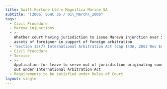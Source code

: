 ```yaml
---
title: Swift-Fortune Ltd v Magnifica Marine SA
subtitle: "[2006] SGHC 36 / 01\_March\_2006"
tags:
  - Civil Procedure
  - Mareva injunctions
  - >-
    Whether court having jurisdiction to issue Mareva injunction over Singapore
    assets of foreigner in support of foreign arbitration
  - 'Section 12(7) International Arbitration Act (Cap 143A, 2002 Rev Ed)'
  - Civil Procedure
  - Service
  - >-
    Application for leave to serve out of jurisdiction originating summons taken
    out under International Arbitration Act
  - Requirements to be satisfied under Rules of Court
layout: single
---
```



